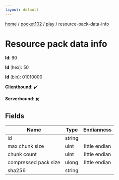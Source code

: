 ```yaml
---
layout: default
---
```


[home](/)  /  [pocket102](/protocol/pocket102)  /  [play](/protocol/pocket102/play)  /  resource-pack-data-info

# Resource pack data info

**Id**: 80

**Id** (hex): 50

**Id** (bin): 01010000

**Clientbound**: ✔️

**Serverbound**: ✖️

## Fields

Name | Type | Endianness
---|---|:---:
id | string | 
max chunk size | uint | little endian
chunk count | uint | little endian
compressed pack size | ulong | little endian
sha256 | string | 

